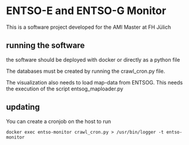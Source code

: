 # ENTSO-E and ENTSO-G Monitor

This is a software project developed for the AMI Master at FH Jülich

## running the software

the software should be deployed with docker or directly as a python file

The databases must be created by running the crawl_cron.py file.

The visualization also needs to load map-data from ENTSOG.
This needs the execution of the script entsog_maploader.py

## updating

You can create a cronjob on the host to run

`docker exec entso-monitor crawl_cron.py > /usr/bin/logger -t entso-monitor`